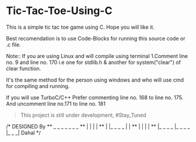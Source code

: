 # Tic-Tac-Toe-Using-C
This is a simple tic tac toe game using C. Hope you will like it. 

Best recomendation is to use Code-Blocks for running this source code or .c file. 

Note::
If you are using Linux and will compile using terminal
1.Comment line no. 9 and line no. 170
  i.e one for stdlib.h & another for system("clear") of clear function.
  
It's the same method for the person using windows and who will use cmd for compiling and running.

If you will use TurboC/C++
Prefer commenting line no. 168 to line no. 175.
And uncomment line no.171 to line no. 181


 > This project is still under development, #Stay_Tuned

/* DESIGNED By
**            _ _ _ _      _ _ _
** |         |            |     |
** |         |_ _ _ _     |     |
** |         |            |     |
** |_ _ _ _  |_ _ _ _     |_ _ _| Dahal
*/
